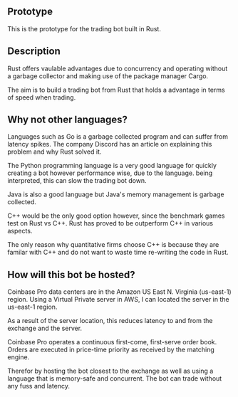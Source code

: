 ## Prototype

This is the prototype for the trading bot built in Rust.

## Description

Rust offers vaulable advantages due to concurrency and
operating without a garbage collector and making
use of the package manager Cargo.

The aim is to build a trading bot from Rust that holds
a advantage in terms of speed when trading.

## Why not other languages?

Languages such as Go is a garbage collected program and can
suffer from latency spikes. The company Discord has an article
on explaining this problem and why Rust solved it.

The Python programming language is a very good language for
quickly creating a bot however performance wise, due to the language.
being interpreted, this can slow the trading bot down.

Java is also a good language but Java's memory management is
garbage collected.

C++ would be the only good option however, since the benchmark games test 
on Rust vs C++. Rust has proved to be outperform C++ in various aspects.

The only reason why quantitative firms choose C++ is because they are
familar with C++ and do not want to waste time re-writing the code in Rust.

## How will this bot be hosted?

Coinbase Pro data centers are in the Amazon US East N. Virginia (us-east-1) region.
Using a Virtual Private server in AWS, I can located the server in the us-east-1
region. 

As a result of the server location, this reduces latency to and from the exchange and
the server.

Coinbase Pro operates a continuous first-come, first-serve order book.
Orders are executed in price-time priority as received by the matching engine.

Therefor by hosting the bot closest to the exchange as well as using a language that
is memory-safe and concurrent. The bot can trade without any fuss and latency.

